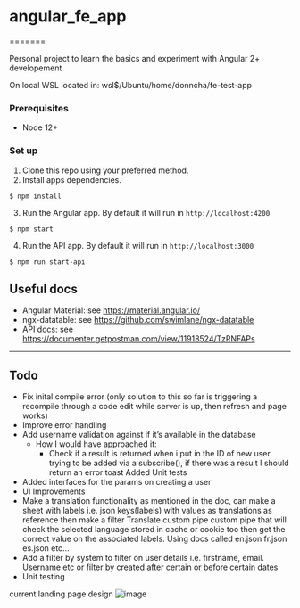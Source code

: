 # angular_fe_app
=======

Personal project to learn the basics and experiment with Angular 2+ developement

On local WSL located in:
wsl$/Ubuntu/home/donncha/fe-test-app

### Prerequisites
- Node 12+

### Set up

1. Clone this repo using your preferred method.
2. Install apps dependencies.
```
$ npm install
```
3. Run the Angular app. By default it will run in `http://localhost:4200`
```
$ npm start
```
4. Run the API app. By default it will run in `http://localhost:3000`
```
$ npm run start-api
```

## Useful docs

- Angular Material: see https://material.angular.io/
- ngx-datatable: see https://github.com/swimlane/ngx-datatable
- API docs: see https://documenter.getpostman.com/view/11918524/TzRNFAPs

---

## Todo

* Fix inital compile error (only solution to this so far is triggering a recompile through a code edit while server is up, then refresh and page works)
* Improve error handling
* Add username validation against if it’s available in the database
    * How I would have approached it:
        * Check if a result is returned when i put in the ID of new user trying to be added via a subscribe(), if there was a result I should return an error toast
          Added Unit tests
* Added interfaces for the params on creating a user
* UI Improvements
* Make a translation functionality as mentioned in the doc, can make a sheet with labels i.e. json keys(labels) with values as translations as reference then make a filter Translate custom pipe custom pipe  that will check the selected language stored in cache or cookie too then get the correct value on the associated labels. Using docs called en.json fr.json es.json etc…
* Add a filter by system to filter on user details i.e. firstname, email. Username etc or filter by created after certain or before certain dates 
* Unit testing

current landing page design
![image](https://user-images.githubusercontent.com/8567795/172498601-352f0efd-a6ee-4a8a-bd40-a35d7420450a.png)


